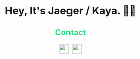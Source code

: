 
### <center><h1 align="center">Hey, It's Jaeger / Kaya. 👋🏻</h1></center>
### <div align="center" color="#26E07F;font-size:25px;"><font color="#26E07F"><h2 style="font-size:25px;">Contact</h2></font></div>
### <div align="center" style="margin-top:20px;"><a href="https://twitter.com/7AEGER_" target="_blank"><img src="https://img.icons8.com/android/104/26e07f/twitter.png"  width="30" height="30"/></a><a href="https://stackoverflow.com/users/14098917/jaeger-dvlp" target="_blank"><img src="https://img.icons8.com/metro/104/26e07f/stackoverflow.png" style="margin-left:10px;"  width="30" height="30"/> </div>



